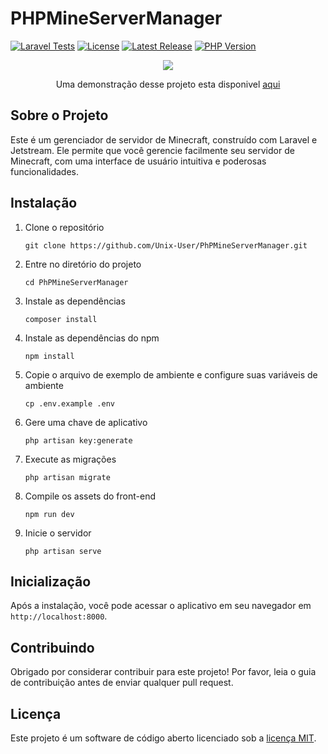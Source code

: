 # PHPMineServerManager

[![Laravel Tests](https://github.com/Unix-User/PHPMineServerManager/actions/workflows/laravel.yml/badge.svg)](https://github.com/Unix-User/PHPMineServerManager/actions/workflows/laravel.yml)
[![License](https://img.shields.io/github/license/Unix-User/PHPMineServerManager)](https://github.com/Unix-User/PHPMineServerManager/blob/main/LICENSE)
[![Latest Release](https://img.shields.io/github/v/release/Unix-User/PHPMineServerManager)](https://github.com/Unix-User/PHPMineServerManager/releases)
[![PHP Version](https://img.shields.io/packagist/php-v/Unix-User/PHPMineServerManager)](https://packagist.org/packages/Unix-User/PHPMineServerManager)

<p align="center"><a href="https://minecraft.udianix.com.br" target="_blank"><img src="https://github.com/Unix-User/PHPMineServerManager/assets/38821945/b2298d64-d45a-4f33-9c96-83b9ef1f86fb" />
</a></p>

<p align="center">
    Uma demonstração desse projeto esta disponivel <a href="https://minecraft.udianix.com.br/" target="_blank">aqui</a>
</p>

## Sobre o Projeto

Este é um gerenciador de servidor de Minecraft, construído com Laravel e Jetstream. Ele permite que você gerencie facilmente seu servidor de Minecraft, com uma interface de usuário intuitiva e poderosas funcionalidades.

## Instalação

1. Clone o repositório
    ```
    git clone https://github.com/Unix-User/PhPMineServerManager.git
    ```
2. Entre no diretório do projeto
    ```
    cd PhPMineServerManager
    ```
3. Instale as dependências
    ```
    composer install
    ```
4. Instale as dependências do npm
    ```
    npm install
    ```
5. Copie o arquivo de exemplo de ambiente e configure suas variáveis de ambiente
    ```
    cp .env.example .env
    ```
6. Gere uma chave de aplicativo
    ```
    php artisan key:generate
    ```
7. Execute as migrações
    ```
    php artisan migrate
    ```
8. Compile os assets do front-end
    ```
    npm run dev
    ```
9. Inicie o servidor
    ```
    php artisan serve
    ```


## Inicialização

Após a instalação, você pode acessar o aplicativo em seu navegador em `http://localhost:8000`.

## Contribuindo

Obrigado por considerar contribuir para este projeto! Por favor, leia o guia de contribuição antes de enviar qualquer pull request.

## Licença

Este projeto é um software de código aberto licenciado sob a [licença MIT](https://opensource.org/licenses/MIT).
